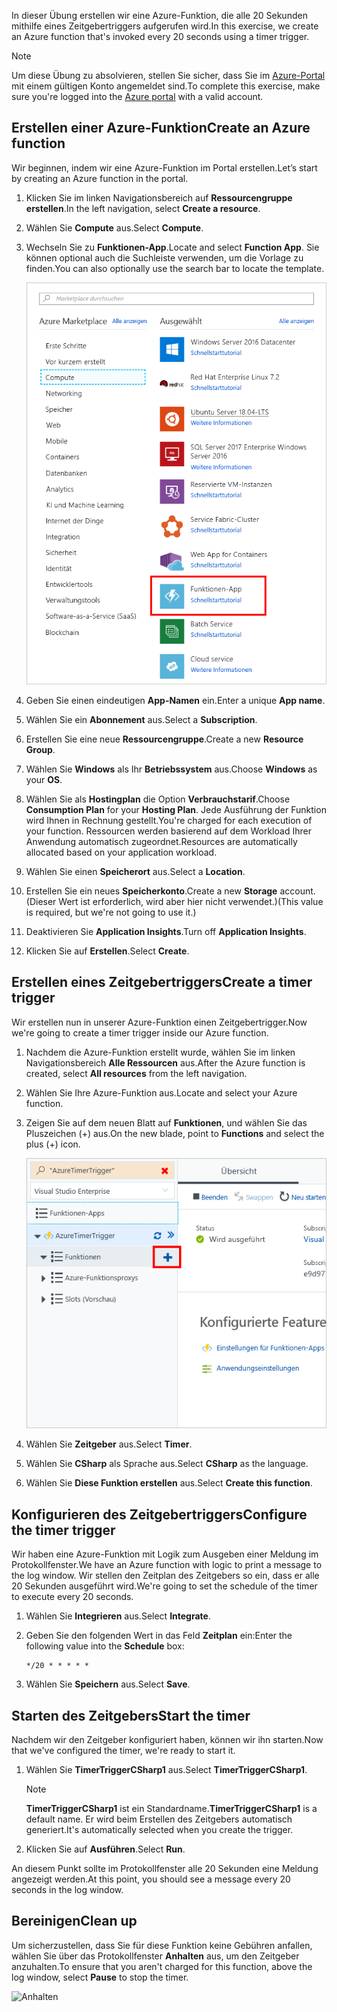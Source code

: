 <span data-ttu-id="57f3a-101">In dieser Übung erstellen wir eine Azure-Funktion, die alle 20 Sekunden mithilfe eines Zeitgebertriggers aufgerufen wird.</span><span class="sxs-lookup"><span data-stu-id="57f3a-101">In this exercise, we create an Azure function that's invoked every 20 seconds using a timer trigger.</span></span>

> [!NOTE] 
> <span data-ttu-id="57f3a-102">Um diese Übung zu absolvieren, stellen Sie sicher, dass Sie im [Azure-Portal](https://portal.azure.com/) mit einem gültigen Konto angemeldet sind.</span><span class="sxs-lookup"><span data-stu-id="57f3a-102">To complete this exercise, make sure you're logged into the [Azure portal](https://portal.azure.com/) with a valid account.</span></span>

## <a name="create-an-azure-function"></a><span data-ttu-id="57f3a-103">Erstellen einer Azure-Funktion</span><span class="sxs-lookup"><span data-stu-id="57f3a-103">Create an Azure function</span></span>

<span data-ttu-id="57f3a-104">Wir beginnen, indem wir eine Azure-Funktion im Portal erstellen.</span><span class="sxs-lookup"><span data-stu-id="57f3a-104">Let’s start by creating an Azure function in the portal.</span></span>

1. <span data-ttu-id="57f3a-105">Klicken Sie im linken Navigationsbereich auf **Ressourcengruppe erstellen**.</span><span class="sxs-lookup"><span data-stu-id="57f3a-105">In the left navigation, select **Create a resource**.</span></span>

1. <span data-ttu-id="57f3a-106">Wählen Sie **Compute** aus.</span><span class="sxs-lookup"><span data-stu-id="57f3a-106">Select **Compute**.</span></span>

1. <span data-ttu-id="57f3a-107">Wechseln Sie zu **Funktionen-App**.</span><span class="sxs-lookup"><span data-stu-id="57f3a-107">Locate and select **Function App**.</span></span> <span data-ttu-id="57f3a-108">Sie können optional auch die Suchleiste verwenden, um die Vorlage zu finden.</span><span class="sxs-lookup"><span data-stu-id="57f3a-108">You can also optionally use the search bar to locate the template.</span></span>

    ![Auswählen von „Funktionen-App“](../media/4-click-function-app.png)

1. <span data-ttu-id="57f3a-110">Geben Sie einen eindeutigen **App-Namen** ein.</span><span class="sxs-lookup"><span data-stu-id="57f3a-110">Enter a unique **App name**.</span></span>

1. <span data-ttu-id="57f3a-111">Wählen Sie ein **Abonnement** aus.</span><span class="sxs-lookup"><span data-stu-id="57f3a-111">Select a **Subscription**.</span></span>

1. <span data-ttu-id="57f3a-112">Erstellen Sie eine neue **Ressourcengruppe**.</span><span class="sxs-lookup"><span data-stu-id="57f3a-112">Create a new **Resource Group**.</span></span>

1. <span data-ttu-id="57f3a-113">Wählen Sie **Windows** als Ihr **Betriebssystem** aus.</span><span class="sxs-lookup"><span data-stu-id="57f3a-113">Choose **Windows** as your **OS**.</span></span>

1. <span data-ttu-id="57f3a-114">Wählen Sie als **Hostingplan** die Option **Verbrauchstarif**.</span><span class="sxs-lookup"><span data-stu-id="57f3a-114">Choose **Consumption Plan** for your **Hosting Plan**.</span></span> <span data-ttu-id="57f3a-115">Jede Ausführung der Funktion wird Ihnen in Rechnung gestellt.</span><span class="sxs-lookup"><span data-stu-id="57f3a-115">You're charged for each execution of your function.</span></span> <span data-ttu-id="57f3a-116">Ressourcen werden basierend auf dem Workload Ihrer Anwendung automatisch zugeordnet.</span><span class="sxs-lookup"><span data-stu-id="57f3a-116">Resources are automatically allocated based on your application workload.</span></span>

1. <span data-ttu-id="57f3a-117">Wählen Sie einen **Speicherort** aus.</span><span class="sxs-lookup"><span data-stu-id="57f3a-117">Select a **Location**.</span></span>

1. <span data-ttu-id="57f3a-118">Erstellen Sie ein neues **Speicherkonto**.</span><span class="sxs-lookup"><span data-stu-id="57f3a-118">Create a new **Storage** account.</span></span> <span data-ttu-id="57f3a-119">(Dieser Wert ist erforderlich, wird aber hier nicht verwendet.)</span><span class="sxs-lookup"><span data-stu-id="57f3a-119">(This value is required, but we're not going to use it.)</span></span>

1. <span data-ttu-id="57f3a-120">Deaktivieren Sie **Application Insights**.</span><span class="sxs-lookup"><span data-stu-id="57f3a-120">Turn off **Application Insights**.</span></span>

1. <span data-ttu-id="57f3a-121">Klicken Sie auf **Erstellen**.</span><span class="sxs-lookup"><span data-stu-id="57f3a-121">Select **Create**.</span></span>

## <a name="create-a-timer-trigger"></a><span data-ttu-id="57f3a-122">Erstellen eines Zeitgebertriggers</span><span class="sxs-lookup"><span data-stu-id="57f3a-122">Create a timer trigger</span></span>

<span data-ttu-id="57f3a-123">Wir erstellen nun in unserer Azure-Funktion einen Zeitgebertrigger.</span><span class="sxs-lookup"><span data-stu-id="57f3a-123">Now we're going to create a timer trigger inside our Azure function.</span></span>

1. <span data-ttu-id="57f3a-124">Nachdem die Azure-Funktion erstellt wurde, wählen Sie im linken Navigationsbereich **Alle Ressourcen** aus.</span><span class="sxs-lookup"><span data-stu-id="57f3a-124">After the Azure function is created, select **All resources** from the left navigation.</span></span>

1. <span data-ttu-id="57f3a-125">Wählen Sie Ihre Azure-Funktion aus.</span><span class="sxs-lookup"><span data-stu-id="57f3a-125">Locate and select your Azure function.</span></span>

1. <span data-ttu-id="57f3a-126">Zeigen Sie auf dem neuen Blatt auf **Funktionen**, und wählen Sie das Pluszeichen (+) aus.</span><span class="sxs-lookup"><span data-stu-id="57f3a-126">On the new blade, point to **Functions** and select the plus (+) icon.</span></span>

    ![Auf „Funktionen“ zeigen und „Plus“ auswählen](../media/4-hover-function.png)

1. <span data-ttu-id="57f3a-128">Wählen Sie **Zeitgeber** aus.</span><span class="sxs-lookup"><span data-stu-id="57f3a-128">Select **Timer**.</span></span>

1. <span data-ttu-id="57f3a-129">Wählen Sie **CSharp** als Sprache aus.</span><span class="sxs-lookup"><span data-stu-id="57f3a-129">Select **CSharp** as the language.</span></span>

1. <span data-ttu-id="57f3a-130">Wählen Sie **Diese Funktion erstellen** aus.</span><span class="sxs-lookup"><span data-stu-id="57f3a-130">Select **Create this function**.</span></span>

## <a name="configure-the-timer-trigger"></a><span data-ttu-id="57f3a-131">Konfigurieren des Zeitgebertriggers</span><span class="sxs-lookup"><span data-stu-id="57f3a-131">Configure the timer trigger</span></span>

<span data-ttu-id="57f3a-132">Wir haben eine Azure-Funktion mit Logik zum Ausgeben einer Meldung im Protokollfenster.</span><span class="sxs-lookup"><span data-stu-id="57f3a-132">We have an Azure function with logic to print a message to the log window.</span></span> <span data-ttu-id="57f3a-133">Wir stellen den Zeitplan des Zeitgebers so ein, dass er alle 20 Sekunden ausgeführt wird.</span><span class="sxs-lookup"><span data-stu-id="57f3a-133">We're going to set the schedule of the timer to execute every 20 seconds.</span></span>

1. <span data-ttu-id="57f3a-134">Wählen Sie **Integrieren** aus.</span><span class="sxs-lookup"><span data-stu-id="57f3a-134">Select **Integrate**.</span></span>

1. <span data-ttu-id="57f3a-135">Geben Sie den folgenden Wert in das Feld **Zeitplan** ein:</span><span class="sxs-lookup"><span data-stu-id="57f3a-135">Enter the following value into the **Schedule** box:</span></span>

    ```
    */20 * * * * *
    ```

1. <span data-ttu-id="57f3a-136">Wählen Sie **Speichern** aus.</span><span class="sxs-lookup"><span data-stu-id="57f3a-136">Select **Save**.</span></span>

## <a name="start-the-timer"></a><span data-ttu-id="57f3a-137">Starten des Zeitgebers</span><span class="sxs-lookup"><span data-stu-id="57f3a-137">Start the timer</span></span>

<span data-ttu-id="57f3a-138">Nachdem wir den Zeitgeber konfiguriert haben, können wir ihn starten.</span><span class="sxs-lookup"><span data-stu-id="57f3a-138">Now that we've configured the timer, we're ready to start it.</span></span>

1. <span data-ttu-id="57f3a-139">Wählen Sie **TimerTriggerCSharp1** aus.</span><span class="sxs-lookup"><span data-stu-id="57f3a-139">Select **TimerTriggerCSharp1**.</span></span> 

    > [!NOTE]
    > <span data-ttu-id="57f3a-140">**TimerTriggerCSharp1** ist ein Standardname.</span><span class="sxs-lookup"><span data-stu-id="57f3a-140">**TimerTriggerCSharp1** is a default name.</span></span> <span data-ttu-id="57f3a-141">Er wird beim Erstellen des Zeitgebers automatisch generiert.</span><span class="sxs-lookup"><span data-stu-id="57f3a-141">It's automatically selected when you create the trigger.</span></span>

1. <span data-ttu-id="57f3a-142">Klicken Sie auf **Ausführen**.</span><span class="sxs-lookup"><span data-stu-id="57f3a-142">Select **Run**.</span></span> 

<span data-ttu-id="57f3a-143">An diesem Punkt sollte im Protokollfenster alle 20 Sekunden eine Meldung angezeigt werden.</span><span class="sxs-lookup"><span data-stu-id="57f3a-143">At this point, you should see a message every 20 seconds in the log window.</span></span>

## <a name="clean-up"></a><span data-ttu-id="57f3a-144">Bereinigen</span><span class="sxs-lookup"><span data-stu-id="57f3a-144">Clean up</span></span>

<span data-ttu-id="57f3a-145">Um sicherzustellen, dass Sie für diese Funktion keine Gebühren anfallen, wählen Sie über das Protokollfenster **Anhalten** aus, um den Zeitgeber anzuhalten.</span><span class="sxs-lookup"><span data-stu-id="57f3a-145">To ensure that you aren't charged for this function, above the log window, select **Pause** to stop the timer.</span></span>

![Anhalten](../media/4-pause-timer.png)


